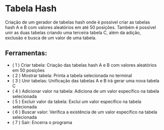 # Tabela Hash

Criação de um gerador de tabelas hash onde é possível criar as tabelas hash A e B com valores aleatórios em até 50 posições.
Também é possível unir as duas tabelas criando uma terceira tabela C, além da adição, exclusão e busca de um valor de uma tabela.

## Ferramentas:
- ( 1 ) Criar tabela: Criação das tabelas hash A e B com valores aleatórios em 50 posições
- ( 2 ) Mostrar tabela: Printa a tabela selecionada no terminal
- ( 3 ) Unir tabelas: Unificação das tabelas A e B irá gerar uma nova tabela C
- ( 4 ) Adicionar valor na tabela: Adiciona de um valor específico na tabela selecionada
- ( 5 ) Excluir valor da tabela: Exclui um valor específico na tabela selecionada
- ( 6 ) Buscar valor: Verifica a existência de um valor específico na tabela selecionada
- ( 7 ) Sair: Encerra o programa
